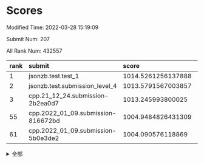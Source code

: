 # Scores

Modified Time: 2022-03-28 15:19:09

Submit Num: 207

All Rank Num: 432557

| rank |               submit               |       score        |       sigma        | pk_num |
| :--- | :--------------------------------- | :----------------- | :----------------- | :----- |
| 1    | jsonzb.test.test_1                 | 1014.5261256137888 | 0.841348823121149  | 8357   |
| 2    | jsonzb.test.submission_level_4     | 1013.5791567003857 | 0.843354176331866  | 8364   |
| 3    | cpp.21_12_24.submission-2b2ea0d7   | 1013.245993800025  | 0.7730404873777245 | 8359   |
| 55   | cpp.2022_01_09.submission-816672bd | 1004.9484826431309 | 0.7249927401030567 | 8354   |
| 61   | cpp.2022_01_09.submission-5b0e3de2 | 1004.090576118869  | 0.7176839638585152 | 8355   |


<details>
<summary>全部</summary>

| rank |                 submit                 |       score        |       sigma        | pk_num |
| :--- | :------------------------------------- | :----------------- | :----------------- | :----- |
| 1    | jsonzb.test.test_1                     | 1014.5261256137888 | 0.841348823121149  | 8357   |
| 2    | jsonzb.test.submission_level_4         | 1013.5791567003857 | 0.843354176331866  | 8364   |
| 3    | cpp.21_12_24.submission-2b2ea0d7       | 1013.245993800025  | 0.7730404873777245 | 8359   |
| 4    | gobigger.level_3.submission_level_3_33 | 1011.9226483683528 | 0.8033535138879124 | 8358   |
| 5    | gobigger.level_3.submission_level_3_6  | 1011.6367983847603 | 0.7834343997023928 | 8358   |
| 6    | gobigger.level_3.submission_level_3_25 | 1011.461462966812  | 0.7597218992546318 | 8357   |
| 7    | gobigger.level_3.submission_level_3_34 | 1011.2313242842312 | 0.7883337644953604 | 8364   |
| 8    | gobigger.level_3.submission_level_3_43 | 1011.2044822020665 | 0.7496683733734615 | 8362   |
| 9    | gobigger.level_3.submission_level_3_11 | 1011.1470832503578 | 0.7629632650464762 | 8357   |
| 10   | gobigger.level_3.submission_level_3_19 | 1011.0808191415301 | 0.7679500746164265 | 8358   |
| 11   | gobigger.level_3.submission_level_3_47 | 1011.0339718732544 | 0.7695707157573157 | 8360   |
| 12   | gobigger.level_3.submission_level_3_22 | 1011.0269093296989 | 0.7644741890015048 | 8361   |
| 13   | gobigger.level_3.submission_level_3_39 | 1011.0079932274925 | 0.7541990840648233 | 8358   |
| 14   | gobigger.level_3.submission_level_3_5  | 1010.8898933343168 | 0.7715357130175075 | 8359   |
| 15   | gobigger.level_3.submission_level_3_12 | 1010.8527448157802 | 0.7556088611200487 | 8361   |
| 16   | gobigger.level_3.submission_level_3_17 | 1010.8125665068676 | 0.7792333715731358 | 8359   |
| 17   | gobigger.level_3.submission_level_3_15 | 1010.7313353230221 | 0.7696860786649696 | 8360   |
| 18   | gobigger.level_3.submission_level_3_13 | 1010.6631083397832 | 0.7600091904217822 | 8356   |
| 19   | gobigger.level_3.submission_level_3_10 | 1010.63114271653   | 0.7491091756591631 | 8357   |
| 20   | gobigger.level_3.submission_level_3_27 | 1010.5493306241444 | 0.7574511634819536 | 8357   |
| 21   | gobigger.level_3.submission_level_3_46 | 1010.5416165640079 | 0.7633617082613684 | 8359   |
| 22   | gobigger.level_3.submission_level_3_1  | 1010.5156925850284 | 0.7734105992084107 | 8362   |
| 23   | gobigger.level_3.submission_level_3_24 | 1010.3320033739221 | 0.7682266275208101 | 8361   |
| 24   | gobigger.level_3.submission_level_3_40 | 1010.3009632469895 | 0.7626958327071256 | 8357   |
| 25   | gobigger.level_3.submission_level_3_8  | 1010.2797963631402 | 0.7635287336795475 | 8349   |
| 26   | gobigger.level_3.submission_level_3_21 | 1010.227302950985  | 0.7754659305654128 | 8361   |
| 27   | gobigger.level_3.submission_level_3_44 | 1010.1810392981125 | 0.7531341753294083 | 8361   |
| 28   | gobigger.level_3.submission_level_3_48 | 1010.1264648522558 | 0.7691737080305974 | 8357   |
| 29   | gobigger.level_3.submission_level_3_0  | 1010.0029418713852 | 0.7416357660568366 | 8361   |
| 30   | gobigger.level_3.submission_level_3_2  | 1009.9902499746245 | 0.7768395891726702 | 8353   |
| 31   | gobigger.level_3.submission_level_3_38 | 1009.9491865153065 | 0.7592153937189746 | 8361   |
| 32   | gobigger.level_3.submission_level_3_7  | 1009.9326528085178 | 0.7525797587784306 | 8357   |
| 33   | gobigger.level_3.submission_level_3_37 | 1009.918144278194  | 0.7763331320944433 | 8359   |
| 34   | gobigger.level_3.submission_level_3_16 | 1009.8429681211092 | 0.7770168336398423 | 8362   |
| 35   | gobigger.level_3.submission_level_3_29 | 1009.7396715876779 | 0.7696137750661851 | 8358   |
| 36   | gobigger.level_3.submission_level_3_14 | 1009.6787301661063 | 0.7586237268370092 | 8356   |
| 37   | gobigger.level_3.submission_level_3_3  | 1009.6700392036479 | 0.7476329968237373 | 8355   |
| 38   | gobigger.level_3.submission_level_3_31 | 1009.5802087618738 | 0.7606819374731725 | 8362   |
| 39   | gobigger.level_3.submission_level_3_32 | 1009.5313347679261 | 0.7657361521996485 | 8360   |
| 40   | gobigger.level_3.submission_level_3_49 | 1009.4808790518325 | 0.749111565061933  | 8361   |
| 41   | gobigger.level_3.submission_level_3_45 | 1009.4798691691738 | 0.7667100801868051 | 8352   |
| 42   | gobigger.level_3.submission_level_3_20 | 1009.4080989703358 | 0.7532819813079726 | 8357   |
| 43   | gobigger.level_3.submission_level_3_9  | 1009.3737004535518 | 0.7557648654931342 | 8354   |
| 44   | gobigger.level_3.submission_level_3_36 | 1009.1234460160874 | 0.7488763077055229 | 8358   |
| 45   | gobigger.level_3.submission_level_3_23 | 1009.0817460386712 | 0.7479266458544231 | 8360   |
| 46   | gobigger.level_3.submission_level_3_41 | 1009.0110561377242 | 0.7467025602960435 | 8359   |
| 47   | gobigger.level_3.submission_level_3_26 | 1008.9003032354176 | 0.7550286202194598 | 8358   |
| 48   | gobigger.level_3.submission_level_3_4  | 1008.8787230521875 | 0.7420478686501014 | 8350   |
| 49   | gobigger.level_3.submission_level_3_28 | 1008.8612193085241 | 0.7334238395877546 | 8359   |
| 50   | gobigger.level_3.submission_level_3_18 | 1008.6660110539968 | 0.7627207266668986 | 8361   |
| 51   | gobigger.level_3.submission_level_3_30 | 1008.563769331331  | 0.7389168332195967 | 8357   |
| 52   | gobigger.level_3.submission_level_3_42 | 1007.7214936361925 | 0.7296332876761259 | 8359   |
| 53   | gobigger.level_3.submission_level_3_35 | 1007.4747389720784 | 0.7291240952949856 | 8355   |
| 54   | gobigger.level_1.submission_level_1_27 | 1004.9533543883348 | 0.7184337675088304 | 8359   |
| 55   | cpp.2022_01_09.submission-816672bd     | 1004.9484826431309 | 0.7249927401030567 | 8354   |
| 56   | gobigger.level_1.submission_level_1_8  | 1004.9192215862412 | 0.7218662700920968 | 8357   |
| 57   | gobigger.level_1.submission_level_1_33 | 1004.7507307857759 | 0.7206871726204495 | 8352   |
| 58   | gobigger.level_1.submission_level_1_36 | 1004.6824192998304 | 0.7107096171942564 | 8359   |
| 59   | gobigger.level_1.submission_level_1_47 | 1004.3453789776866 | 0.7288347736901987 | 8359   |
| 60   | gobigger.level_1.submission_level_1_0  | 1004.2942912586974 | 0.7162402011002352 | 8353   |
| 61   | cpp.2022_01_09.submission-5b0e3de2     | 1004.090576118869  | 0.7176839638585152 | 8355   |
| 62   | gobigger.level_1.submission_level_1_23 | 1004.0459714829219 | 0.7134122319726719 | 8360   |
| 63   | gobigger.level_1.submission_level_1_2  | 1004.0136071175076 | 0.7318881857993987 | 8362   |
| 64   | gobigger.level_1.submission_level_1_1  | 1003.9525710964216 | 0.7047506244296837 | 8356   |
| 65   | gobigger.level_1.submission_level_1_32 | 1003.6680423915585 | 0.7132786113632383 | 8360   |
| 66   | gobigger.level_1.submission_level_1_3  | 1003.6498192254606 | 0.7197684821851574 | 8357   |
| 67   | gobigger.level_1.submission_level_1_14 | 1003.6477245599261 | 0.7037351040402975 | 8359   |
| 68   | gobigger.level_1.submission_level_1_22 | 1003.6444076285571 | 0.7207681409929517 | 8363   |
| 69   | gobigger.level_1.submission_level_1_44 | 1003.5293701541822 | 0.7293208750414159 | 8357   |
| 70   | gobigger.level_1.submission_level_1_4  | 1003.5019574111507 | 0.7106626843239235 | 8359   |
| 71   | gobigger.level_1.submission_level_1_26 | 1003.495847172506  | 0.7147804461784254 | 8361   |
| 72   | gobigger.level_1.submission_level_1_20 | 1003.4748433626006 | 0.7253098677063736 | 8357   |
| 73   | gobigger.level_1.submission_level_1_9  | 1003.416106873193  | 0.7068437289821337 | 8357   |
| 74   | gobigger.level_1.submission_level_1_49 | 1003.3821133293262 | 0.7071709149009044 | 8358   |
| 75   | gobigger.level_1.submission_level_1_24 | 1003.3523819786785 | 0.7105812879082569 | 8361   |
| 76   | gobigger.level_1.submission_level_1_37 | 1003.3515801549694 | 0.7105596294686128 | 8364   |
| 77   | gobigger.level_1.submission_level_1_34 | 1003.3491192997903 | 0.7247659374705908 | 8360   |
| 78   | gobigger.level_1.submission_level_1_11 | 1003.343996663413  | 0.7053469630592992 | 8362   |
| 79   | gobigger.level_1.submission_level_1_29 | 1003.3283060854982 | 0.7139990716833273 | 8362   |
| 80   | gobigger.level_1.submission_level_1_41 | 1003.2260950014839 | 0.720970121154159  | 8359   |
| 81   | gobigger.level_1.submission_level_1_17 | 1003.1193950540393 | 0.7244458492358162 | 8360   |
| 82   | gobigger.level_1.submission_level_1_45 | 1003.115967691004  | 0.7118466815862818 | 8360   |
| 83   | gobigger.level_1.submission_level_1_28 | 1003.1076882917886 | 0.7235646110530802 | 8364   |
| 84   | gobigger.level_1.submission_level_1_13 | 1003.0947910543886 | 0.7194390243580766 | 8357   |
| 85   | gobigger.level_1.submission_level_1_7  | 1003.0241502550028 | 0.7187239851206841 | 8357   |
| 86   | gobigger.level_1.submission_level_1_31 | 1003.0155723640531 | 0.7064017382336754 | 8361   |
| 87   | gobigger.level_1.submission_level_1_46 | 1002.9543040962832 | 0.7235082960164908 | 8355   |
| 88   | gobigger.level_1.submission_level_1_21 | 1002.9258419222442 | 0.7290811798144446 | 8356   |
| 89   | gobigger.level_1.submission_level_1_5  | 1002.7833010329523 | 0.7039560655284884 | 8359   |
| 90   | gobigger.level_1.submission_level_1_35 | 1002.7791438788618 | 0.7162051986155985 | 8362   |
| 91   | gobigger.level_1.submission_level_1_6  | 1002.6450826215938 | 0.7118946967708066 | 8355   |
| 92   | gobigger.level_1.submission_level_1_48 | 1002.6223760679787 | 0.7064156066590854 | 8363   |
| 93   | gobigger.level_1.submission_level_1_10 | 1002.5054283925639 | 0.7229800026269587 | 8358   |
| 94   | gobigger.level_1.submission_level_1_18 | 1002.4948136224974 | 0.7091815897075615 | 8355   |
| 95   | gobigger.level_1.submission_level_1_16 | 1002.446652160929  | 0.713393050306847  | 8363   |
| 96   | gobigger.level_1.submission_level_1_43 | 1002.4128281771017 | 0.7104312524203461 | 8362   |
| 97   | gobigger.level_1.submission_level_1_15 | 1002.327838630542  | 0.7202304615390048 | 8357   |
| 98   | gobigger.level_1.submission_level_1_40 | 1002.2065633471512 | 0.7109125610386295 | 8363   |
| 99   | gobigger.level_1.submission_level_1_42 | 1002.1873395316543 | 0.7200254240701905 | 8357   |
| 100  | gobigger.level_1.submission_level_1_38 | 1002.1840245163111 | 0.7113453614951606 | 8361   |
| 101  | gobigger.level_1.submission_level_1_25 | 1002.0368347865449 | 0.7165823879039566 | 8364   |
| 102  | gobigger.level_1.submission_level_1_30 | 1001.9962017191032 | 0.7018141030912002 | 8357   |
| 103  | gobigger.level_1.submission_level_1_12 | 1001.8983645956824 | 0.7142237758179343 | 8358   |
| 104  | gobigger.level_1.submission_level_1_39 | 1001.6574944029196 | 0.709936469054907  | 8360   |
| 105  | gobigger.level_1.submission_level_1_19 | 1001.0961071777244 | 0.7117505414016435 | 8362   |
| 106  | gobigger.random.submission_random_30   | 997.5389434748934  | 0.7166461459437248 | 8358   |
| 107  | gobigger.random.submission_random_44   | 997.4181965129171  | 0.7091581119406609 | 8362   |
| 108  | gobigger.random.submission_random_45   | 997.2490039577923  | 0.7094703079209471 | 8359   |
| 109  | gobigger.random.submission_random_25   | 997.1670242267352  | 0.7061953029107616 | 8359   |
| 110  | gobigger.random.submission_random_24   | 996.7922377132584  | 0.7013173234863047 | 8363   |
| 111  | gobigger.random.submission_random_43   | 996.6881819556226  | 0.699705391803702  | 8361   |
| 112  | gobigger.random.submission_random_19   | 996.654449403232   | 0.7156386092832423 | 8354   |
| 113  | gobigger.random.submission_random_41   | 996.5885250520223  | 0.6976683388977492 | 8359   |
| 114  | gobigger.random.submission_random_26   | 996.5634463810798  | 0.7112243070459731 | 8359   |
| 115  | gobigger.random.submission_random_10   | 996.5545830118606  | 0.7113433793703383 | 8355   |
| 116  | gobigger.random.submission_random_27   | 996.5272217359708  | 0.7140065173134499 | 8363   |
| 117  | gobigger.random.submission_random_3    | 996.5244039602997  | 0.6994697040045776 | 8361   |
| 118  | gobigger.random.submission_random_35   | 996.457539253372   | 0.7184652495465004 | 8358   |
| 119  | gobigger.random.submission_random_8    | 996.3598467949445  | 0.7077432975108336 | 8359   |
| 120  | gobigger.random.submission_random_7    | 996.2791895769119  | 0.7303008406182724 | 8365   |
| 121  | gobigger.random.submission_random_16   | 996.2487172370306  | 0.71261093306789   | 8355   |
| 122  | gobigger.random.submission_random_49   | 996.2299256360459  | 0.7120142536400162 | 8359   |
| 123  | gobigger.random.submission_random_47   | 996.2237192557077  | 0.7038683497142298 | 8356   |
| 124  | gobigger.random.submission_random_39   | 996.2021660526063  | 0.707585508270738  | 8354   |
| 125  | gobigger.random.submission_random_31   | 996.1588249922371  | 0.7165317215191155 | 8357   |
| 126  | gobigger.random.submission_random_12   | 996.1267305878379  | 0.7009479572704688 | 8364   |
| 127  | gobigger.random.submission_random_13   | 996.104659894146   | 0.7104479717474736 | 8362   |
| 128  | gobigger.random.submission_random_37   | 995.9862214275968  | 0.7048231195489225 | 8352   |
| 129  | gobigger.random.submission_random_15   | 995.9800441068568  | 0.7111086627276739 | 8364   |
| 130  | gobigger.random.submission_random_32   | 995.8664131311721  | 0.7076667152583701 | 8362   |
| 131  | gobigger.random.submission_random_36   | 995.8239624112892  | 0.7200322079530234 | 8356   |
| 132  | gobigger.random.submission_random_4    | 995.8210095952725  | 0.7250183071697296 | 8360   |
| 133  | gobigger.random.submission_random_34   | 995.820102164642   | 0.7207038532382799 | 8359   |
| 134  | gobigger.random.submission_random_9    | 995.7612561718137  | 0.7089684049408359 | 8356   |
| 135  | gobigger.random.submission_random_17   | 995.7574651094809  | 0.7138380755271702 | 8360   |
| 136  | gobigger.random.submission_random_29   | 995.7491689932119  | 0.694147556344376  | 8357   |
| 137  | gobigger.random.submission_random_22   | 995.6997358110117  | 0.7070885598877893 | 8363   |
| 138  | gobigger.random.submission_random_20   | 995.694064023804   | 0.7014839757796817 | 8354   |
| 139  | gobigger.random.submission_random_14   | 995.6277262622169  | 0.6979601402707611 | 8359   |
| 140  | gobigger.random.submission_random_18   | 995.6274596794714  | 0.7139591040586912 | 8354   |
| 141  | gobigger.random.submission_random_1    | 995.6156005322895  | 0.7135564998110747 | 8361   |
| 142  | gobigger.random.submission_random_46   | 995.5326469593019  | 0.7105227791481685 | 8361   |
| 143  | gobigger.random.submission_random_0    | 995.5142635785572  | 0.7093163030328237 | 8360   |
| 144  | gobigger.random.submission_random_23   | 995.4180669356854  | 0.7164810739953719 | 8359   |
| 145  | gobigger.random.submission_random_28   | 995.3863039517003  | 0.7181632073237059 | 8357   |
| 146  | gobigger.random.submission_random_48   | 995.3266424376085  | 0.72354815638001   | 8359   |
| 147  | gobigger.random.submission_random_11   | 995.2269160639056  | 0.7185143383568913 | 8356   |
| 148  | gobigger.random.submission_random_2    | 995.0774628515989  | 0.7050045990944824 | 8358   |
| 149  | gobigger.random.submission_random_38   | 994.9877639372281  | 0.7014377380738408 | 8360   |
| 150  | gobigger.random.submission_random_40   | 994.9570726693054  | 0.7168986986804562 | 8357   |
| 151  | gobigger.random.submission_random_6    | 994.9264581473112  | 0.7084902658968703 | 8361   |
| 152  | gobigger.random.submission_random_5    | 994.8882867627684  | 0.7272557252552173 | 8362   |
| 153  | gobigger.random.submission_random_33   | 994.7319564182325  | 0.7248649626896934 | 8354   |
| 154  | gobigger.level_2.submission_level_2_9  | 994.7250708059391  | 0.7225691198590897 | 8356   |
| 155  | gobigger.random.submission_random_21   | 994.6793998531754  | 0.7071586834083028 | 8356   |
| 156  | gobigger.level_2.submission_level_2_39 | 994.4618414202035  | 0.708291394862728  | 8357   |
| 157  | gobigger.random.submission_random_42   | 994.2854817860805  | 0.7231424126695313 | 8359   |
| 158  | gobigger.level_2.submission_level_2_13 | 994.2254505507241  | 0.7304220902521319 | 8361   |
| 159  | gobigger.level_2.submission_level_2_2  | 993.9887160649702  | 0.7326494321402491 | 8360   |
| 160  | gobigger.level_2.submission_level_2_43 | 993.850341681024   | 0.7259495771574144 | 8362   |
| 161  | gobigger.level_2.submission_level_2_0  | 993.58183271344    | 0.7306690554125225 | 8355   |
| 162  | gobigger.level_2.submission_level_2_34 | 993.5099654212532  | 0.7601271886296735 | 8357   |
| 163  | gobigger.level_2.submission_level_2_8  | 993.4207113154472  | 0.7197129326716295 | 8357   |
| 164  | gobigger.level_2.submission_level_2_38 | 993.2562756399959  | 0.746069879224797  | 8363   |
| 165  | gobigger.level_2.submission_level_2_18 | 993.1969245374662  | 0.7446818292518113 | 8356   |
| 166  | gobigger.level_2.submission_level_2_30 | 993.0893008067852  | 0.7376884155490856 | 8359   |
| 167  | gobigger.level_2.submission_level_2_31 | 992.9322088073412  | 0.7457487072688745 | 8364   |
| 168  | gobigger.level_2.submission_level_2_49 | 992.8898677317009  | 0.7404793804827661 | 8357   |
| 169  | gobigger.level_2.submission_level_2_12 | 992.8672452367479  | 0.7275670962254901 | 8359   |
| 170  | gobigger.level_2.submission_level_2_16 | 992.771587972237   | 0.7346174212613286 | 8365   |
| 171  | gobigger.level_2.submission_level_2_28 | 992.7609118903085  | 0.7507943608324468 | 8360   |
| 172  | gobigger.level_2.submission_level_2_6  | 992.7453649561394  | 0.7492066501217722 | 8361   |
| 173  | gobigger.level_2.submission_level_2_7  | 992.6762018242164  | 0.7275414659543555 | 8357   |
| 174  | gobigger.level_2.submission_level_2_41 | 992.5970365782877  | 0.7418626705542258 | 8362   |
| 175  | gobigger.level_2.submission_level_2_25 | 992.5757231906499  | 0.7355695722369874 | 8355   |
| 176  | gobigger.level_2.submission_level_2_27 | 992.5400317798424  | 0.7416333254359476 | 8357   |
| 177  | gobigger.level_2.submission_level_2_3  | 992.3597290343743  | 0.7448947583878777 | 8362   |
| 178  | gobigger.level_2.submission_level_2_1  | 992.355606245904   | 0.7431910223693918 | 8356   |
| 179  | gobigger.level_2.submission_level_2_21 | 992.2423749412818  | 0.755774486210551  | 8362   |
| 180  | gobigger.level_2.submission_level_2_45 | 992.1811630684277  | 0.7300234734743714 | 8357   |
| 181  | gobigger.level_2.submission_level_2_46 | 992.1759950773238  | 0.7387923906453125 | 8359   |
| 182  | gobigger.level_2.submission_level_2_47 | 992.1128208988014  | 0.7308094315858017 | 8356   |
| 183  | gobigger.level_2.submission_level_2_4  | 992.0228504600202  | 0.7595402802927167 | 8356   |
| 184  | gobigger.level_2.submission_level_2_15 | 991.9263284072193  | 0.736304873751895  | 8356   |
| 185  | gobigger.level_2.submission_level_2_19 | 991.9180871330427  | 0.7671559857018733 | 8363   |
| 186  | gobigger.level_2.submission_level_2_29 | 991.8456143705644  | 0.7475924364948955 | 8356   |
| 187  | gobigger.level_2.submission_level_2_24 | 991.8266013113503  | 0.7671242518746247 | 8361   |
| 188  | gobigger.level_2.submission_level_2_26 | 991.8179044135727  | 0.7488313530946474 | 8361   |
| 189  | gobigger.level_2.submission_level_2_5  | 991.8144367448991  | 0.7523379520420957 | 8357   |
| 190  | gobigger.level_2.submission_level_2_48 | 991.7325485960071  | 0.7343802759825898 | 8357   |
| 191  | gobigger.level_2.submission_level_2_10 | 991.5950025407833  | 0.7619638139193687 | 8354   |
| 192  | gobigger.level_2.submission_level_2_22 | 991.5797710340873  | 0.7291856770613916 | 8355   |
| 193  | gobigger.level_2.submission_level_2_44 | 991.5701108613512  | 0.7331165360368082 | 8359   |
| 194  | gobigger.level_2.submission_level_2_23 | 991.5286793033725  | 0.74863422651204   | 8358   |
| 195  | gobigger.level_2.submission_level_2_35 | 991.4904494067201  | 0.7334964170423758 | 8353   |
| 196  | gobigger.level_2.submission_level_2_40 | 991.4705785391377  | 0.7338013868568193 | 8356   |
| 197  | gobigger.level_2.submission_level_2_11 | 991.3444055388063  | 0.739167876554103  | 8360   |
| 198  | gobigger.level_2.submission_level_2_17 | 991.342599646513   | 0.7562803612365324 | 8355   |
| 199  | gobigger.level_2.submission_level_2_37 | 991.3044731621834  | 0.7393168958355991 | 8362   |
| 200  | gobigger.level_2.submission_level_2_33 | 991.30110996412    | 0.7442545220387524 | 8355   |
| 201  | gobigger.level_2.submission_level_2_32 | 991.2428615686556  | 0.736701535728905  | 8360   |
| 202  | gobigger.level_2.submission_level_2_14 | 990.9187899251765  | 0.7800985788745092 | 8358   |
| 203  | gobigger.level_2.submission_level_2_42 | 990.2460486277629  | 0.7593174865451591 | 8359   |
| 204  | gobigger.level_2.submission_level_2_36 | 990.0083858177835  | 0.7546686414572258 | 8355   |
| 205  | gobigger.level_2.submission_level_2_20 | 989.8761878835494  | 0.807209714520244  | 8360   |
| 206  | gobigger.none.submission_none_0        | 978.3659006933761  | 1.319494871054955  | 8357   |
| 207  | gobigger.none.submission_none_1        | 977.6220036747253  | 1.4412135094885916 | 8357   |

</details>
